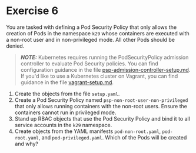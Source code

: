 # Exercise 6

You are tasked with defining a Pod Security Policy that only allows the creation of Pods in the namespace `k29` whose containers are executed with a non-root user and in non-privileged mode. All other Pods should be denied.

> **_NOTE:_** Kubernetes requires running the PodSecurityPolicy admission controller to evaluate Pod Security policies. You can find configuration guidance in the file [psp-admission-controller-setup.md](./psp-admission-controller-setup.md). If you'd like to use a Kubernetes cluster on Vagrant, you can find guidance in the file [vagrant-setup.md](../common/vagrant-setup.md).

1. Create the objects from the file `setup.yaml`.
2. Create a Pod Security Policy named `psp-non-root-user-non-privileged` that only allows running containers with the non-root users. Ensure the containers cannot run in privileged mode.
3. Stand up RBAC objects that use the Pod Security Policy and bind it to all service accounts in the `k29` namespace.
4. Create objects from the YAML manifests `pod-non-root.yaml`, `pod-root.yaml`, and `pod-privileged.yaml`. Which of the Pods will be created and why?